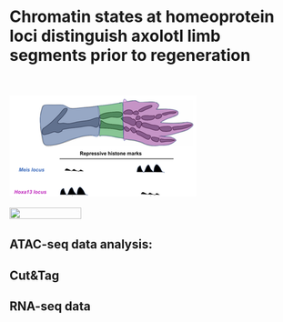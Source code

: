 # Chromatin states at homeoprotein loci distinguish axolotl limb segments prior to regeneration

<br><br> ![](doc/positional_model.png) <br><br>
<img src="https://github.com/lengfei5/positional_memory/tree/main/doc/positional_model.png" width=50% height=50%>

## ATAC-seq data analysis:

## Cut&Tag

## RNA-seq data
 


